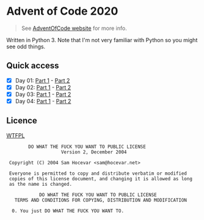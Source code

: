 # Advent of Code 2020

> See [AdventOfCode website](https://adventofcode.com/) for more info.

Written in Python 3. Note that I'm not very familiar with Python so you might see odd things.

## Quick access

  * [x] Day 01: [Part 1](./01/1) - [Part 2](./01/2)
  * [x] Day 02: [Part 1](./02/1) - [Part 2](./02/2)
  * [x] Day 03: [Part 1](./03/1) - [Part 2](./03/2)
  * [x] Day 04: [Part 1](./04/1) - [Part 2](./04/2)

## Licence

[WTFPL](http://www.wtfpl.net/)

```
        DO WHAT THE FUCK YOU WANT TO PUBLIC LICENSE 
                    Version 2, December 2004 

 Copyright (C) 2004 Sam Hocevar <sam@hocevar.net> 

 Everyone is permitted to copy and distribute verbatim or modified 
 copies of this license document, and changing it is allowed as long 
 as the name is changed. 

            DO WHAT THE FUCK YOU WANT TO PUBLIC LICENSE 
   TERMS AND CONDITIONS FOR COPYING, DISTRIBUTION AND MODIFICATION 

  0. You just DO WHAT THE FUCK YOU WANT TO.
```

